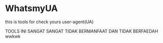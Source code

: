 # WhatsmyUA

this is tools for check yours user-agent(UA)

TOOLS INI SANGAT SANGAT TIDAK BERMANFAAT DAN TIDAK BERFAEDAH wwkwk

